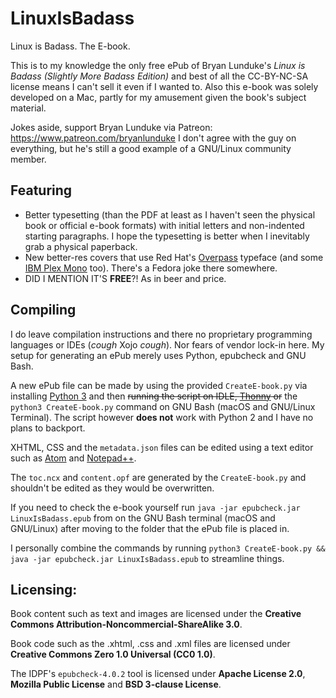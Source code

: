 # LinuxIsBadass
Linux is Badass. The E-book.

This is to my knowledge the only free ePub of Bryan Lunduke's *Linux is Badass (Slightly More Badass Edition)* and best of all the CC-BY-NC-SA license means I can't sell it even if I wanted to. Also this e-book was solely developed on a Mac, partly for my amusement given the book's subject material.

Jokes aside, support Bryan Lunduke via Patreon: https://www.patreon.com/bryanlunduke
I don't agree with the guy on everything, but he's still a good example of a GNU/Linux community member.

## Featuring

* Better typesetting (than the PDF at least as I haven't seen the physical book or official e-book formats) with initial letters and non-indented starting paragraphs. I hope the typesetting is better when I inevitably grab a physical paperback.
* New better-res covers that use Red Hat's [Overpass](https://github.com/RedHatBrand/Overpass) typeface (and some [IBM Plex Mono](https://github.com/IBM/plex) too). There's a Fedora joke there somewhere.
* DID I MENTION IT'S **FREE**?! As in beer and price.

## Compiling

I do leave compilation instructions and there no proprietary programming languages or IDEs (*cough* Xojo *cough*). Nor fears of vendor lock-in here. My setup for generating an ePub merely uses Python, epubcheck and GNU Bash.

A new ePub file can be made by using the provided `CreateE-book.py` via installing [Python 3](https://www.python.org/downloads/) and then ~~running the script on IDLE, [Thonny](http://thonny.org/) or~~ the `python3 CreateE-book.py` command on GNU Bash (macOS and GNU/Linux Terminal). The script however **does not** work with Python 2 and I have no plans to backport.

XHTML, CSS and the `metadata.json` files can be edited using a text editor such as [Atom](https://atom.io/) and [Notepad++](https://notepad-plus-plus.org/).

The `toc.ncx` and `content.opf` are generated by the `CreateE-book.py` and shouldn't be edited as they would be overwritten.

If you need to check the e-book yourself run `java -jar epubcheck.jar LinuxIsBadass.epub` from on the GNU Bash terminal (macOS and GNU/Linux) after moving to the folder that the ePub file is placed in.

I personally combine the commands by running `python3 CreateE-book.py && java -jar epubcheck.jar LinuxIsBadass.epub` to streamline things.

## Licensing:

Book content such as text and images are licensed under the **Creative Commons Attribution-Noncommercial-ShareAlike 3.0**.

Book code such as the .xhtml, .css and .xml files are licensed under **Creative Commons Zero 1.0 Universal (CC0 1.0)**.

The IDPF's `epubcheck-4.0.2` tool is licensed under **Apache License 2.0**, **Mozilla Public License** and **BSD 3-clause License**.

